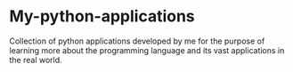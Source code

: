 # My-python-applications

Collection of python applications developed by me for the purpose of learning more about the programming language and its vast applications in the real world.
